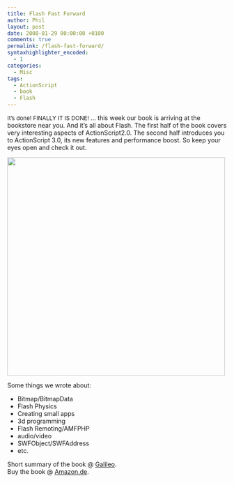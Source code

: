 ```yaml
---
title: Flash Fast Forward
author: Phil
layout: post
date: 2008-01-29 00:00:00 +0100
comments: true
permalink: /flash-fast-forward/
syntaxhighlighter_encoded:
  - 1
categories:
  - Misc
tags:
  - ActionScript
  - book
  - Flash
---
```

<font size="2">It&#8217;s done! FINALLY IT IS DONE!</font> &#8230; this week our book is arriving at the bookstore near you. And it&#8217;s all about Flash. The first half of the book covers very interesting aspects of ActionScript2.0. The second half introduces you to ActionScript 3.0, its new features and performance boost. So keep your eyes open and check it out.

<img alt="" src="http://cover.galileo-press.de/9783836210652.jpg" title="Flash Fast Forward" class="alignnone" width="500" />

<!--more-->

Some things we wrote about:

*   Bitmap/BitmapData
*   Flash Physics
*   Creating small apps
*   3d programming
*   Flash Remoting/AMFPHP
*   audio/video
*   SWFObject/SWFAddress
*   etc.

Short summary of the book @ <a href="http://www.galileodesign.de/katalog/buecher/titel/gp/titelID-1537" title="Galileo Press" target="_blank">Galileo</a>.  
Buy the book @ <a href="http://www.amazon.de/Flash-fast-forward-m-DVD-ROM/dp/3836210657/" title="Flash Fast Forward @ Amazon" target="_blank">Amazon.de</a>. 